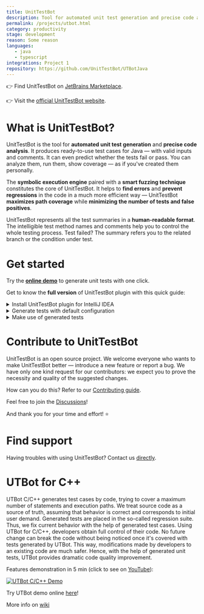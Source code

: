 ```yaml
---
title: UnitTestBot
description: Tool for automated unit test generation and precise code analysis.
permalink: /projects/utbot.html
category: productivity
stage: development
reason: Some reason
languages:
   - java
   - typescript
integrations: Project 1
repository: https://github.com/UnitTestBot/UTBotJava
---
```


👉 Find UnitTestBot on [JetBrains Marketplace](https://plugins.jetbrains.com/plugin/19445-unittestbot).

👉 Visit the [official UnitTestBot website](https://www.utbot.org/).

# What is UnitTestBot?

UnitTestBot is the tool for **automated unit test generation** and **precise code analysis**. It produces ready-to-use 
test 
cases for 
Java — with 
valid inputs and comments. It can even predict whether the tests fail or pass. You can analyze them, run them, show coverage — as if you've created them personally.

The **symbolic execution engine** paired with a **smart fuzzing technique** constitutes the core of UnitTestBot. It helps to **find errors** and **prevent regressions** in the code in a much more efficient way — UnitTestBot **maximizes path coverage** while **minimizing the number of tests and false positives**.

UnitTestBot represents all the test summaries in a **human-readable format**. The intelligible test method names and comments help you to control the whole testing process. Test failed? The summary refers you to the related branch or the condition under test.

# Get started

Try the **[online demo](https://www.utbot.org/demo)** to generate unit tests with one click.

Get to know the **full version** of UnitTestBot plugin with this quick guide:

<details>
  <summary>Install UnitTestBot plugin for IntelliJ IDEA</summary>

Try the most straightforward path to start using UnitTestBot plugin.
1. Please check the [system requirements](https://github.com/UnitTestBot/UTBotJava/wiki/Check-system-requirements).
2. Open your IntelliJ IDEA.
3. Go to **File > Settings... > Plugins > Marketplace**.
4. In the search field type *UnitTestBot* — you'll see the UnitTestBot plugin page.
5. Press the **Install** button and wait until it changes to **Installed**, then click **OK**.

Now you can find the UnitTestBot plugin enabled in the **File > Settings > Plugins** window.

Do you want to manually choose the build or to update the plugin? Please refer to [Install or update plugin](https://github.com/UnitTestBot/UTBotJava/wiki/Install-or-update-plugin) in our user guide.

____________
</details>

<details>
  <summary>Generate tests with default configuration</summary>

Proceed to generating unit tests for the existing Java project. If you don't have one, create it using the [JetBrains tutorial](https://www.jetbrains.com/help/idea/creating-and-running-your-first-java-application.html).

1. Open your Java project in IntelliJ IDEA. 
2. Right-click the required package or a file in the Project tool window, scroll the menu down to the bottom and 
   choose **Generate Tests with UnitTestBot...**
3. In the **Generate Tests with UnitTestBot** window tick the classes or methods you'd like to cover with unit tests and 
   press **Generate Tests** or **Generate and Run**.

Now you can see the resulting test class or classes in the Editor tool window.

Need to configure testing framework, mocking strategy or parameterization? Please check all [configuration options](https://github.com/UnitTestBot/UTBotJava/wiki/Fine-tune-test-generation).

____________
</details>

<details>
  <summary>Make use of generated tests</summary>

What can you do with the output?

1. To *find and fix the errors* in your code:

* Run the generated tests: right-click the test class or a folder with tests and choose **Run**.

* In the Run tool window you can see the tests failed with the brief failure explanation.

* Fix your errors if needed.

2. To *prevent regressions*:

* Having your errors fixed, run the tests again. "Passed"? Commit them as the regression suite.

* Introduce changes in the code and run your tests as often as needed!

* Tests failed? Decide whether it is a bug or a feature and generate new tests if necessary.

3. To *view coverage*:

Right-click the test class, choose **More Run/Debug > Run ... with Coverage**.

Want to know more about test descriptions or SARIF reports? Please learn how to [Get use of test results](https://github.com/UnitTestBot/UTBotJava/wiki/Get-use-of-test-results).

____________
</details>

# Contribute to UnitTestBot

UnitTestBot is an open source project. We welcome everyone who wants to make UnitTestBot better — introduce a new feature or report a bug. We have only one kind request for our contributors: we expect you to prove the necessity and quality of the suggested changes.

How can you do this? Refer to our [Contributing guide](https://github.com/UnitTestBot/UTBotJava/blob/main/CONTRIBUTING.md).

Feel free to join the [Discussions](https://github.com/UnitTestBot/UTBotJava/discussions)!

And thank you for your time and effort! ⭐

# Find support

Having troubles with using UnitTestBot? Contact us [directly](https://www.utbot.org/about).


# UTBot for C++

UTBot C/C++ generates test cases by code, trying to cover a maximum number of statements and execution paths. We treat source code as a source of truth, assuming that behavior is correct and corresponds to initial user demand. Generated tests are placed in the so-called regression suite. Thus, we fix current behavior with the help of generated test cases. Using UTBot for C/C++, developers obtain full control of their code. No future change can break the code without being noticed once it's covered with tests generated by UTBot. This way, modifications made by developers to an existing code are much safer. Hence, with the help of generated unit tests, UTBot provides dramatic code quality improvement.

Features demonstration in 5 min (click to see on [YouTube](https://www.youtube.com/watch?v=bDJyWEeYhvk)):

[![UTBot C/C++ Demo](https://img.youtube.com/vi/bDJyWEeYhvk/0.jpg)](https://www.youtube.com/watch?v=bDJyWEeYhvk "UTBot C/C++ Demo")

Try UTBot demo online [here](https://www.utbot.org/demo/?language=C)!

More info on [wiki](https://github.com/UnitTestBot/UTBotCpp/wiki)
